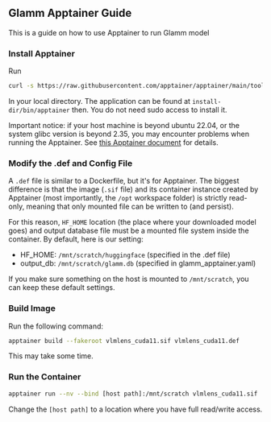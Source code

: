 ## Glamm Apptainer Guide

This is a guide on how to use Apptainer to run Glamm model

### Install Apptainer
Run
```bash
curl -s https://raw.githubusercontent.com/apptainer/apptainer/main/tools/install-unprivileged.sh | bash -s - install-dir
```

In your local directory. The application can be found at `install-dir/bin/apptainer` then. You do not need sudo access to install it.

Important notice: if your host machine is beyond ubuntu 22.04, or the system glibc version is beyond 2.35, you may encounter problems when running the Apptainer. See [this Apptainer document](https://apptainer.org/docs/user/main/gpu.html) for details.

### Modify the .def and Config File
A `.def` file is similar to a Dockerfile, but it's for Apptainer. The biggest difference is that the image (`.sif` file) and its container instance created by Apptainer (most importantly, the `/opt` workspace folder) is strictly read-only, meaning that only mounted file can be written to (and persist).

For this reason, `HF_HOME` location (the place where your downloaded model goes) and output database file must be a mounted file system inside the container. By default, here is our setting:

 - HF_HOME: `/mnt/scratch/huggingface` (specified in the .def file)
 - output_db: `/mnt/scratch/glamm.db` (specified in glamm_apptainer.yaml)

If you make sure something on the host is mounted to `/mnt/scratch`, you can keep these default settings.

### Build Image
Run the following command:
```bash
apptainer build --fakeroot vlmlens_cuda11.sif vlmlens_cuda11.def
```

This may take some time.

### Run the Container
```bash
apptainer run --nv --bind [host path]:/mnt/scratch vlmlens_cuda11.sif
```

Change the `[host path]` to a location where you have full read/write access.
